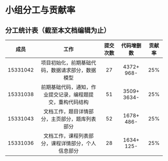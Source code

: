 # 小组分工与贡献率

## 分工统计表（截至本文档编辑为止）
|成员|工作|提交次数|代码增删数|贡献率|
|:-:|:-:|:-:|:-:|:-:|
|15331042|项目初始化，前期基础代码，数据请求部分，数据模型|27|4372+ 968-| 25% |
|15331038|前期基础代码，通知，作业提交记录，编程题提交，重构代码结构|51| 3509+ 3634-|25%|
|15331043|文档工作，题目详情部分，主页部分，题库列表部分|52|1678+ 486-|25%|
|15331036|文档工作，课程列表部分，课程详情部分，个人信息部分|28|1634+ 125-|25%|
